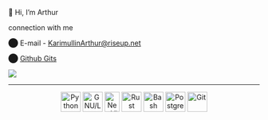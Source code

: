 👋 Hi, I’m Arthur
 
connection with me

⬤ E-mail - <a href="mailto:KarimullinArthur@riseup.net">KarimullinArthur@riseup.net</a>


⬤ <a href="https://gist.github.com/KarimullinArthur">Github Gits</a>

<img src="https://komarev.com/ghpvc/?username=KarimullinArthur&style=flat">      

---
          
<div align="center">
    <img src="https://cdn.jsdelivr.net/gh/devicons/devicon/icons/python/python-original.svg" title="Python"    alt="Python" width="40" height="40"/>
    <img src="https://cdn.jsdelivr.net/gh/devicons/devicon/icons/linux/linux-original.svg" title="GNU/Linux" alt="GNU/Linux" width="40" height="40"/>
    <img src="https://camo.githubusercontent.com/50cadacaef2cb5b99bb929e28f7c59cd14b66c8a4de48a32877bb9f61615b923/68747470733a2f2f6e656f76696d2e696f2f6c6f676f732f6e656f76696d2d6d61726b2d666c61742e706e67"       title="NeoVim"  alt="NeoVim"  width="30" height="40"/>  
    <img src="https://cdn.jsdelivr.net/gh/devicons/devicon/icons/rust/rust-plain.svg"        title="Rust"    alt="Rust"    width="40" height="40"/>
    <img src="https://cdn.jsdelivr.net/gh/devicons/devicon/icons/bash/bash-original.svg"     title="Bash"  alt="Bash"  width="40" height="40"/> 
    <img src="https://cdn.jsdelivr.net/gh/devicons/devicon/icons/postgresql/postgresql-plain-wordmark.svg" title="PostgreSQL" alt="PostgreSQL" width="40"/>
    <img src="https://cdn.jsdelivr.net/gh/devicons/devicon/icons/git/git-original.svg"       title="Git"  alt="Git"   width="40" height="40"/>       
 </div>
